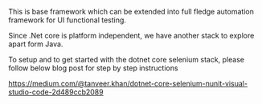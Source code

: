 This is base framework which can be extended into full fledge automation framework for UI functional testing.

Since .Net core is platform independent, we have another stack to explore apart form Java. 

To setup and to get started with the dotnet core selenium stack, please follow below blog post for step by step instructions

https://medium.com/@tanveer.khan/dotnet-core-selenium-nunit-visual-studio-code-2d489ccb2089


